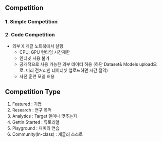 ## Competition

### 1. Simple Competition
### 2. Code Competition

- 외부 X 캐글 노트북에서 실행
  - CPU, GPU 런타임 시간제한
  - 인터넷 사용 불가
  - 공개적으로 사용 가능한 외부 데이터 허용 (하단 Dataset& Models upload으로. 미리 전처리한 데이터셋 업로드하면 시간 절약)
  - 사전 훈련 모델 허용

## Competition Type

1. Featured : 기업
2. Research : 연구 목적
3. Analytics : Target 얼마나 맞추는지
4. Gettin Started : 튜토리얼
5. Playground : 재미와 연습
6. Community(In-class) : 캐글러 스스로

